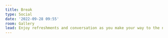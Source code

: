 ```yaml
---
title: Break
type: Social
date: '2022-09-28 09:55'
room: Gallery
lead: Enjoy refreshments and conversation as you make your way to the next session.
---
```

